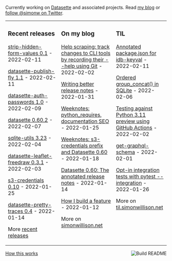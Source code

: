 Currently working on [Datasette](https://datasette.io/) and associated projects. Read [my blog](https://simonwillison.net/) or [follow @simonw on Twitter](https://twitter.com/simonw).

<table><tr><td valign="top" width="33%">

### Recent releases
<!-- recent_releases starts -->
[strip-hidden-form-values 0.1](https://github.com/simonw/strip-hidden-form-values/releases/tag/0.1) - 2022-02-11

[datasette-publish-fly 1.1](https://github.com/simonw/datasette-publish-fly/releases/tag/1.1) - 2022-02-11

[datasette-auth-passwords 1.0](https://github.com/simonw/datasette-auth-passwords/releases/tag/1.0) - 2022-02-09

[datasette 0.60.2](https://github.com/simonw/datasette/releases/tag/0.60.2) - 2022-02-07

[sqlite-utils 3.23](https://github.com/simonw/sqlite-utils/releases/tag/3.23) - 2022-02-04

[datasette-leaflet-freedraw 0.3.1](https://github.com/simonw/datasette-leaflet-freedraw/releases/tag/0.3.1) - 2022-02-03

[s3-credentials 0.10](https://github.com/simonw/s3-credentials/releases/tag/0.10) - 2022-01-25

[datasette-pretty-traces 0.4](https://github.com/simonw/datasette-pretty-traces/releases/tag/0.4) - 2022-01-14
<!-- recent_releases ends -->
More [recent releases](https://github.com/simonw/simonw/blob/main/releases.md)
</td><td valign="top" width="34%">

### On my blog
<!-- blog starts -->
[Help scraping: track changes to CLI tools by recording their --help using Git](http://simonwillison.net/2022/Feb/2/help-scraping/) - 2022-02-02

[Writing better release notes](http://simonwillison.net/2022/Jan/31/release-notes/) - 2022-01-31

[Weeknotes: python_requires, documentation SEO](http://simonwillison.net/2022/Jan/25/weeknotes/) - 2022-01-25

[Weeknotes: s3-credentials prefix and Datasette 0.60](http://simonwillison.net/2022/Jan/18/weeknotes/) - 2022-01-18

[Datasette 0.60: The annotated release notes](http://simonwillison.net/2022/Jan/14/datasette-060/) - 2022-01-14

[How I build a feature](http://simonwillison.net/2022/Jan/12/how-i-build-a-feature/) - 2022-01-12
<!-- blog ends -->
More on [simonwillison.net](https://simonwillison.net/)
</td><td valign="top" width="33%">

### TIL
<!-- tils starts -->
[Annotated package.json for idb-keyval](https://til.simonwillison.net/npm/annotated-package-json) - 2022-02-11

[Ordered group\_concat() in SQLite](https://til.simonwillison.net/sqlite/ordered-group-concat) - 2022-02-06

[Testing against Python 3.11 preview using GitHub Actions](https://til.simonwillison.net/github-actions/python-3-11) - 2022-02-02

[get-graphql-schema](https://til.simonwillison.net/graphql/get-graphql-schema) - 2022-02-01

[Opt-in integration tests with pytest --integration](https://til.simonwillison.net/pytest/only-run-integration) - 2022-01-26
<!-- tils ends -->
More on [til.simonwillison.net](https://til.simonwillison.net/)
</td></tr></table>

<a href="https://github.com/simonw/simonw/actions"><img src="https://github.com/simonw/simonw/workflows/Build%20README/badge.svg" align="right" alt="Build README"></a> <a href="https://simonwillison.net/2020/Jul/10/self-updating-profile-readme/">How this works</a>
